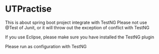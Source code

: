 
# UTPractise
This is about spring boot project integrate with TestNG
Please not use @Test of Junit, or it will throw out the exception of conflict with TestNG

If you use Eclipse, please make sure you have installed the TestNG plugin

Please run as configuration with TestNG
